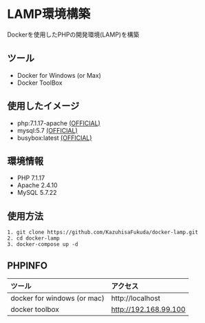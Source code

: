 # LAMP環境構築
Dockerを使用したPHPの開発環境(LAMP)を構築

## ツール
* Docker for Windows (or Max)
* Docker ToolBox

## 使用したイメージ
* php:7.1.17-apache [(OFFICIAL)](https://hub.docker.com/_/php/)
* mysql:5.7 [(OFFICIAL)](https://hub.docker.com/_/mysql/)
* busybox:latest [(OFFICIAL)](https://hub.docker.com/_/busybox/)

## 環境情報
* PHP    7.1.17
* Apache 2.4.10
* MySQL  5.7.22

## 使用方法
```
1. git clone https://github.com/KazuhisaFukuda/docker-lamp.git
2. cd docker-lamp
3. docker-compose up -d
```
## PHPINFO
| ツール | アクセス |
|:-----------|:-----------|
| docker for windows (or mac) | http://localhost |
| docker toolbox | http://192.168.99.100 |
